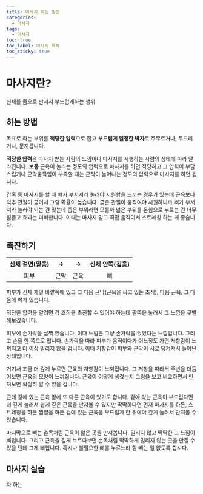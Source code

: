 ```yaml
---
title: 마사지 하는 방법
categories:
  - 마사지
tags:
  - 마사지
toc: true
toc_label: 마사지 목차
toc_sticky: true
---
```


# 마사지란?

신체를 몸으로 만져서 부드럽게하는 행위.

## 하는 방법

목표로 하는 부위를 **적당한 압력**으로 잡고 **부드럽게 일정한 박자**로 주무르거나, 두드리거나, 문지릅니다.

**적당한 압력**은 마사지 받는 사람의 느낌이나 마사지를 시행하는 사람의 상태에 따라 달라집니다. **보통** 근육이 눌리는 정도의 압력으로 마사지를 하면 적당하고 그 압력이 부담스럽거나 근막움직임이 부족할 때는 근막이 늘어나는 정도의 압력으로 마사지를 하면 됩니다.

간혹 등 마사지를 할 때 뼈가 부서져라 눌러야 시원함을 느끼는 경우가 있는데 근육보다 척추 관절이 굳어서 그럴 확률이 높습니다. 굳은 관절이 움직여야 시원하니까 뼈가 부서져라 눌러야 되는 건 맞는데 좁은 부위라면 모를까 넓은 부위를 온힘으로 누르는 건 너무 힘들고 효과는 미비합니다. 이때는 마사지 말고 직접 움직여서 스트레칭 하는 게 좋습니다.

## 촉진하기

| 신체 겉면(얕음) |  ->  |  ->  | 신체 안쪽(깊음) |
| :-------------: | :--: | :--: | :-------------: |
|      피부       | 근막 | 근육 |       뼈        |

피부가 신체 제일 바깥쪽에 있고 그 다음 근막(근육을 싸고 있는 조직), 다음 근육, 그 다음에 뼈가 있습니다.

적당한 압력을 알려면 각 조직을 촉진할 수 있어야 하는데 팔뚝을 눌러서 그 느낌을 구별해보겠습니다.

피부에 손가락을 살짝 얹습니다. 이때 느낌은 그냥 손가락을 얹었다는 느낌입니다. 그리고 손을 한 쪽으로 밉니다. 손가락을 따라 피부가 움직이다가 어느정도 가면 저항감이 느껴지고 더 이상 밀리지 않을 겁니다. 이때 저항감이 피부와 근막이 서로 당겨져서 늘어난 상태입니다.

거기서 조금 더 깊게 누르면 근육의 저항감이 느껴집니다. 그 저항을 따라서 주변을 더듬어보면 근육의 모양이 느껴집니다. 근육이 어떻게 생겼는지 그림을 보고 비교하면서 만져보면 확실히 알 수 있을 겁니다.

근데 겉에 있는 근육 밑에 또 다른 근육이 있기도 합니다. 겉에 있는 근육이 부드럽다면 더 깊게 눌러서 쉽게 깊은 근육을 만져볼 수 있지만 딱딱하다면 먼저 마사지를 하든, 스트레칭을 하든 찜질을 하든 겉에 있는 근육을 부드럽게 한 뒤에야 깊게 눌러서 만져볼 수 있습니다.

마지막으로 뼈는 손목처럼 근육이 얇은 곳을 만져봅니다. 밀리지 않고 딱딱한 그 느낌이 뼈입니다. 그리고 근육을 깊게 누르다보면 손목처럼 딱딱하게 밀리지 않는 곳을 만질 수 있을 텐데 그게 뼈입니다. 혹시나 불필요한 뼈를 누르느라 힘 빼는 일 없도록 합시다.

## 마사지 실습

자 하는
